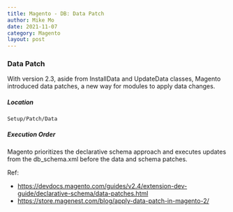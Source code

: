 ```yaml
---
title: Magento - DB: Data Patch
author: Mike Mo
date: 2021-11-07
category: Magento
layout: post
---
```


### Data Patch
With version 2.3, aside from InstallData and UpdateData classes, Magento introduced data patches, a new way for modules to apply data changes.


##### Location
```
Setup/Patch/Data
```


##### Execution Order
Magento prioritizes the declarative schema approach and executes updates from the db_schema.xml before the data and schema patches.

Ref: 
- https://devdocs.magento.com/guides/v2.4/extension-dev-guide/declarative-schema/data-patches.html
- https://store.magenest.com/blog/apply-data-patch-in-magento-2/
